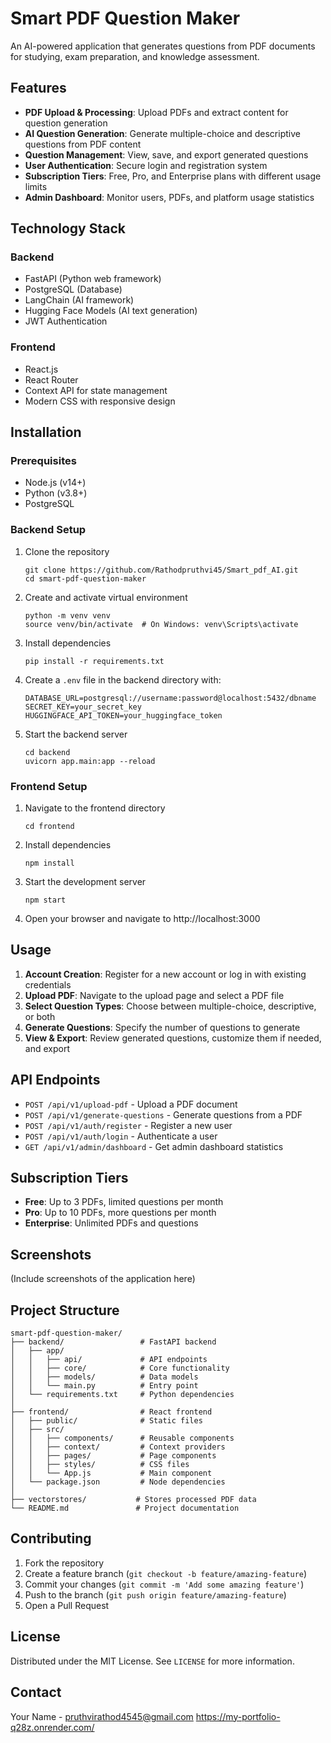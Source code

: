 # Smart PDF Question Maker

An AI-powered application that generates questions from PDF documents for studying, exam preparation, and knowledge assessment.

## Features

- **PDF Upload & Processing**: Upload PDFs and extract content for question generation
- **AI Question Generation**: Generate multiple-choice and descriptive questions from PDF content
- **Question Management**: View, save, and export generated questions
- **User Authentication**: Secure login and registration system
- **Subscription Tiers**: Free, Pro, and Enterprise plans with different usage limits
- **Admin Dashboard**: Monitor users, PDFs, and platform usage statistics

## Technology Stack

### Backend

- FastAPI (Python web framework)
- PostgreSQL (Database)
- LangChain (AI framework)
- Hugging Face Models (AI text generation)
- JWT Authentication

### Frontend

- React.js
- React Router
- Context API for state management
- Modern CSS with responsive design

## Installation

### Prerequisites

- Node.js (v14+)
- Python (v3.8+)
- PostgreSQL

### Backend Setup

1. Clone the repository

   ```
   git clone https://github.com/Rathodpruthvi45/Smart_pdf_AI.git
   cd smart-pdf-question-maker
   ```

2. Create and activate virtual environment

   ```
   python -m venv venv
   source venv/bin/activate  # On Windows: venv\Scripts\activate
   ```

3. Install dependencies

   ```
   pip install -r requirements.txt
   ```

4. Create a `.env` file in the backend directory with:

   ```
   DATABASE_URL=postgresql://username:password@localhost:5432/dbname
   SECRET_KEY=your_secret_key
   HUGGINGFACE_API_TOKEN=your_huggingface_token
   ```

5. Start the backend server
   ```
   cd backend
   uvicorn app.main:app --reload
   ```

### Frontend Setup

1. Navigate to the frontend directory

   ```
   cd frontend
   ```

2. Install dependencies

   ```
   npm install
   ```

3. Start the development server

   ```
   npm start
   ```

4. Open your browser and navigate to http://localhost:3000

## Usage

1. **Account Creation**: Register for a new account or log in with existing credentials
2. **Upload PDF**: Navigate to the upload page and select a PDF file
3. **Select Question Types**: Choose between multiple-choice, descriptive, or both
4. **Generate Questions**: Specify the number of questions to generate
5. **View & Export**: Review generated questions, customize them if needed, and export

## API Endpoints

- `POST /api/v1/upload-pdf` - Upload a PDF document
- `POST /api/v1/generate-questions` - Generate questions from a PDF
- `POST /api/v1/auth/register` - Register a new user
- `POST /api/v1/auth/login` - Authenticate a user
- `GET /api/v1/admin/dashboard` - Get admin dashboard statistics

## Subscription Tiers

- **Free**: Up to 3 PDFs, limited questions per month
- **Pro**: Up to 10 PDFs, more questions per month
- **Enterprise**: Unlimited PDFs and questions

## Screenshots

(Include screenshots of the application here)

## Project Structure

```
smart-pdf-question-maker/
├── backend/                 # FastAPI backend
│   ├── app/
│   │   ├── api/             # API endpoints
│   │   ├── core/            # Core functionality
│   │   ├── models/          # Data models
│   │   └── main.py          # Entry point
│   └── requirements.txt     # Python dependencies
│
├── frontend/                # React frontend
│   ├── public/              # Static files
│   ├── src/
│   │   ├── components/      # Reusable components
│   │   ├── context/         # Context providers
│   │   ├── pages/           # Page components
│   │   ├── styles/          # CSS files
│   │   └── App.js           # Main component
│   └── package.json         # Node dependencies
│
├── vectorstores/           # Stores processed PDF data
└── README.md               # Project documentation
```

## Contributing

1. Fork the repository
2. Create a feature branch (`git checkout -b feature/amazing-feature`)
3. Commit your changes (`git commit -m 'Add some amazing feature'`)
4. Push to the branch (`git push origin feature/amazing-feature`)
5. Open a Pull Request

## License

Distributed under the MIT License. See `LICENSE` for more information.

## Contact

Your Name - pruthvirathod4545@gmail.com
https://my-portfolio-q28z.onrender.com/
